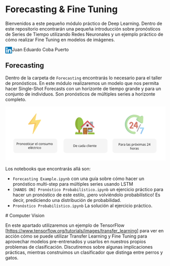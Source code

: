 # Forecasting & Fine Tuning

Bienvenidos a este pequeño módulo práctico de Deep Learning. Dentro de este repositorio encontrarán una pequeña introducción sobre pronósticos de Series de Tiempo utilizando Redes Neuronales y un ejemplo práctico de cómo realizar Fine Tuning en modelos de imágenes. 

Juan Eduardo Coba Puerto  <a href="https://www.linkedin.com/in/juancoba/"><img align="left" src="https://raw.githubusercontent.com/juancop/URDeepLearning/main/Forecasting/imgs/linkedin.svg" alt="Yu Shi | LinkedIn" width="21px"/></a>

## Forecasting

Dentro de la carpeta de `Forecasting` encontrarás lo necesario para el taller de pronósticos. En este módulo realizaremos un modelo que nos permita hacer Single-Shot Forecasts con un horizonte de tiempo grande y para un conjunto de individuos. Son pronósticos de múltiples series a horizonte completo. 

![context](Forecasting/imgs/context.png)

Los notebooks que encontrarás allá son: 
- `Forecasting Example.ipynb` con una guía sobre cómo hacer un pronóstico multi-step para múltiples series usando LSTM
- `[HANDS ON] Pronóstico Probabilístico.ipynb` un ejercicio práctico para hacer un pronóstico de este estilo, ¡pero volviéndolo probabilístico! Es decir, prediciendo una distribución de probabilidad. 
- `Pronóstico Probabilístico.ipynb` La solución al ejercicio práctico.



# Computer Vision

En este apartado utilizaremos un ejemplo de TensorFlow [https://www.tensorflow.org/tutorials/images/transfer_learning] para ver en acción cómo se puede utilizar Transfer Learning y Fine Tuning para aprovechar modelos pre-entrenados y usarlos en nuestros propios problemas de clasificación. Discutiremos sobre algunas implicaciones prácticas, mientras construimos un clasificador que distinga entre perros y gatos.